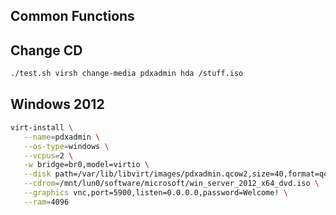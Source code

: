 Common Functions
----------------

Change CD
---------
```bash
./test.sh virsh change-media pdxadmin hda /stuff.iso
```

Windows 2012
------------
```bash
virt-install \
   --name=pdxadmin \
   --os-type=windows \
   --vcpus=2 \
   -w bridge=br0,model=virtio \
   --disk path=/var/lib/libvirt/images/pdxadmin.qcow2,size=40,format=qcow2,bus=virtio \
   --cdrom=/mnt/lun0/software/microsoft/win_server_2012_x64_dvd.iso \
   --graphics vnc,port=5900,listen=0.0.0.0,password=Welcome! \
   --ram=4096
```
